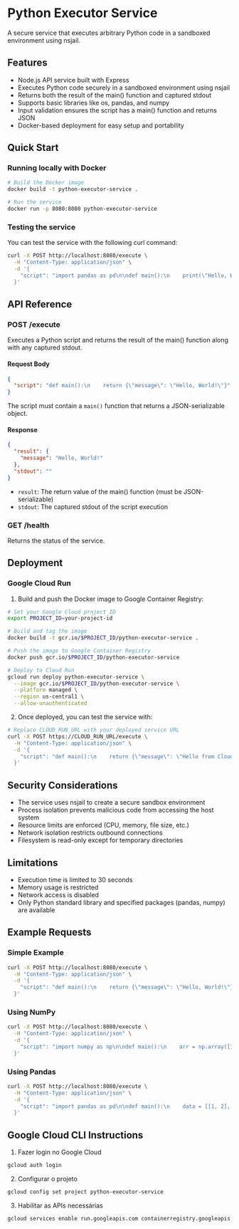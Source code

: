 # Python Executor Service

A secure service that executes arbitrary Python code in a sandboxed environment using nsjail.

## Features

- Node.js API service built with Express
- Executes Python code securely in a sandboxed environment using nsjail
- Returns both the result of the main() function and captured stdout
- Supports basic libraries like os, pandas, and numpy
- Input validation ensures the script has a main() function and returns JSON
- Docker-based deployment for easy setup and portability

## Quick Start

### Running locally with Docker

```bash
# Build the Docker image
docker build -t python-executor-service .

# Run the service
docker run -p 8080:8080 python-executor-service
```

### Testing the service

You can test the service with the following curl command:

```bash
curl -X POST http://localhost:8080/execute \
  -H "Content-Type: application/json" \
  -d '{
    "script": "import pandas as pd\n\ndef main():\n    print(\"Hello, World!\")\n    df = pd.DataFrame({\"A\": [1, 2, 3], \"B\": [4, 5, 6]})\n    print(df)\n    return {\"message\": \"Success\", \"data\": df.to_dict()}"
  }'
```

## API Reference

### POST /execute

Executes a Python script and returns the result of the main() function along with any captured stdout.

#### Request Body

```json
{
  "script": "def main():\n    return {\"message\": \"Hello, World!\"}"
}
```

The script must contain a `main()` function that returns a JSON-serializable object.

#### Response

```json
{
  "result": {
    "message": "Hello, World!"
  },
  "stdout": ""
}
```

- `result`: The return value of the main() function (must be JSON-serializable)
- `stdout`: The captured stdout of the script execution

### GET /health

Returns the status of the service.

## Deployment

### Google Cloud Run

1. Build and push the Docker image to Google Container Registry:

```bash
# Set your Google Cloud project ID
export PROJECT_ID=your-project-id

# Build and tag the image
docker build -t gcr.io/$PROJECT_ID/python-executor-service .

# Push the image to Google Container Registry
docker push gcr.io/$PROJECT_ID/python-executor-service

# Deploy to Cloud Run
gcloud run deploy python-executor-service \
  --image gcr.io/$PROJECT_ID/python-executor-service \
  --platform managed \
  --region us-central1 \
  --allow-unauthenticated
```

2. Once deployed, you can test the service with:

```bash
# Replace CLOUD_RUN_URL with your deployed service URL
curl -X POST https://CLOUD_RUN_URL/execute \
  -H "Content-Type: application/json" \
  -d '{
    "script": "def main():\n    return {\"message\": \"Hello from Cloud Run!\"}"
  }'
```

## Security Considerations

- The service uses nsjail to create a secure sandbox environment
- Process isolation prevents malicious code from accessing the host system
- Resource limits are enforced (CPU, memory, file size, etc.)
- Network isolation restricts outbound connections
- Filesystem is read-only except for temporary directories

## Limitations

- Execution time is limited to 30 seconds
- Memory usage is restricted
- Network access is disabled
- Only Python standard library and specified packages (pandas, numpy) are available

## Example Requests

### Simple Example
```bash
curl -X POST http://localhost:8080/execute \
  -H "Content-Type: application/json" \
  -d '{
    "script": "def main():\n    return {\"message\": \"Hello, World!\"}"
  }'
```

### Using NumPy
```bash
curl -X POST http://localhost:8080/execute \
  -H "Content-Type: application/json" \
  -d '{
    "script": "import numpy as np\n\ndef main():\n    arr = np.array([1, 2, 3, 4, 5])\n    mean = float(np.mean(arr))\n    std = float(np.std(arr))\n    return {\"mean\": mean, \"std\": std, \"original_data\": arr.tolist()}"
  }'
```

### Using Pandas
```bash
curl -X POST http://localhost:8080/execute \
  -H "Content-Type: application/json" \
  -d '{
    "script": "import pandas as pd\n\ndef main():\n    data = [[1, 2], [3, 4]]\n    df = pd.DataFrame(data, columns=[\"A\", \"B\"])\n    print(\"DataFrame created:\")\n    print(df)\n    return {\"data\": df.to_dict()}"
  }'
```

## Google Cloud CLI Instructions

1. Fazer login no Google Cloud

```bash
gcloud auth login
```

2. Configurar o projeto

```bash
gcloud config set project python-executor-service
```

3. Habilitar as APIs necessárias

```bash
gcloud services enable run.googleapis.com containerregistry.googleapis.com
``` 